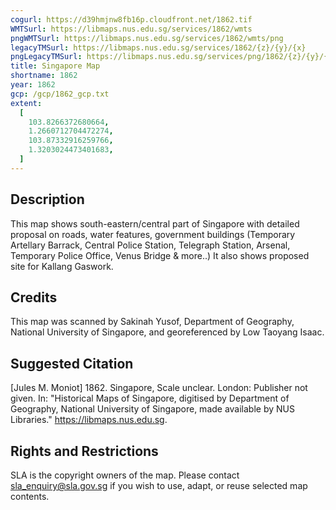 ```yaml
---
cogurl: https://d39hmjnw8fb16p.cloudfront.net/1862.tif
WMTSurl: https://libmaps.nus.edu.sg/services/1862/wmts
pngWMTSurl: https://libmaps.nus.edu.sg/services/1862/wmts/png
legacyTMSurl: https://libmaps.nus.edu.sg/services/1862/{z}/{y}/{x}
pngLegacyTMSurl: https://libmaps.nus.edu.sg/services/png/1862/{z}/{y}/{x}
title: Singapore Map
shortname: 1862
year: 1862
gcp: /gcp/1862_gcp.txt
extent:
  [
    103.8266372680664,
    1.2660712704472274,
    103.87332916259766,
    1.3203024473401683,
  ]
---
```


## Description

This map shows south-eastern/central part of Singapore with detailed proposal on roads, water features, government buildings (Temporary Artellary Barrack, Central Police Station, Telegraph Station, Arsenal, Temporary Police Office, Venus Bridge & more..) It also shows proposed site for Kallang Gaswork.

## Credits

This map was scanned by Sakinah Yusof, Department of Geography, National University of Singapore, and georeferenced by Low Taoyang Isaac.

## Suggested Citation

[Jules M. Moniot] 1862. Singapore, Scale unclear. London: Publisher not given. In: "Historical Maps of Singapore, digitised by Department of Geography, National University of Singapore, made available by NUS Libraries." https://libmaps.nus.edu.sg.

## Rights and Restrictions

SLA is the copyright owners of the map. Please contact sla_enquiry@sla.gov.sg if you wish to use, adapt, or reuse selected map contents.
